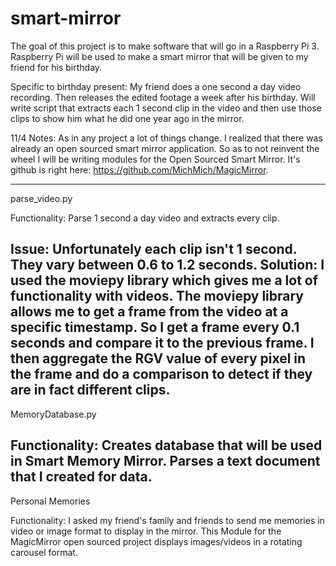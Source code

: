 # smart-mirror

The goal of this project is to make software that will go in a Raspberry Pi 3. Raspberry Pi will be used to make a smart mirror that will be given to my friend for his birthday. 

Specific to birthday present:
    My friend does a one second a day video recording. Then releases the edited footage a week after his birthday. Will write script that extracts each 1 second clip in the video and then use those clips to show him what he did one year ago in the mirror.

11/4 Notes:
    As in any project a lot of things change. I realized that there was already an open sourced smart mirror application. So as to not reinvent the wheel I will be writing modules for the Open Sourced Smart Mirror. It's github is right here: https://github.com/MichMich/MagicMirror.
    
-----------------------------
parse_video.py 

Functionality: Parse 1 second a day video and extracts every clip. 

Issue: Unfortunately each clip isn't 1 second. They vary between 0.6 to 1.2 seconds.
Solution: I used the moviepy library which gives me a lot of functionality with videos. The moviepy library allows me to get a frame from the video at a specific timestamp. So I get a frame every 0.1 seconds and compare it to the previous frame. I then aggregate the RGV value of every pixel in the frame and do a comparison to detect if they are in fact different clips.
-----------------------------
MemoryDatabase.py

Functionality: Creates database that will be used in Smart Memory Mirror. Parses a text document that I created for data.
-----------------------------

Personal Memories

Functionality: I asked my friend's family and friends to send me memories in video or image format to display in the mirror. This Module for the MagicMirror open sourced project displays images/videos in a rotating carousel format.

